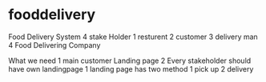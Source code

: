 # fooddelivery
Food Delivery System 
4 stake Holder
1 resturent
2 customer
3 delivery man
4 Food Delivering Company

What we need
1 main customer  Landing page
2 Every stakeholder should have own landingpage
1 landing page has two method 1 pick up 2 delivery

